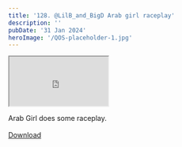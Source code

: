 ```yaml
---
title: '128. @LilB_and_BigD Arab girl raceplay'
description: ''
pubDate: '31 Jan 2024'
heroImage: '/QOS-placeholder-1.jpg'
---
```

<iframe src="https://drive.google.com/file/d/1MFXtp2Q8t0jHTX4ptHGb3J7eG1eQ89HJ/preview" width="200" height="100" allow="autoplay" allowfullscreen="allowfullscreen"></iframe>

Arab Girl does some raceplay.
<br>
<br>
<a class="read_more" href="https://drive.google.com/file/d/1MFXtp2Q8t0jHTX4ptHGb3J7eG1eQ89HJ/view?usp=sharing">Download</a>